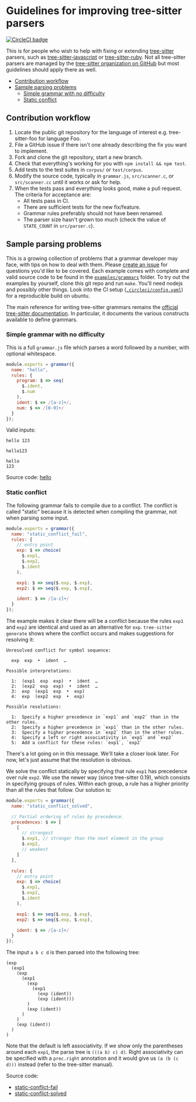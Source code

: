 Guidelines for improving tree-sitter parsers
==
[![CircleCI badge](https://circleci.com/gh/returntocorp/tree-sitter-guidelines.svg?style=svg)](https://app.circleci.com/pipelines/github/returntocorp/tree-sitter-guidelines)

This is for people who wish to help with fixing or extending
[tree-sitter](https://tree-sitter.github.io/) parsers, such as
[tree-sitter-javascript](https://github.com/tree-sitter/tree-sitter-javascript)
or [tree-sitter-ruby](https://github.com/tree-sitter/tree-sitter-ruby).
Not all tree-sitter parsers are managed by the [tree-sitter
organization on GitHub](https://github.com/tree-sitter) but most
guidelines should apply there as well.

* [Contribution workflow](#workflow)
* [Sample parsing problems](#problems)
  - [Simple grammar with no difficulty](#hello)
  - [Static conflict](#static-conflict)

<a name="workflow"></a> Contribution workflow
--

1. Locate the public git repository for the language of interest
   e.g. tree-sitter-foo for language Foo.
2. File a GitHub issue if there isn't one already describing the fix
   you want to implement.
3. Fork and clone the git repository, start a new branch.
4. Check that everything's working for you with `npm install && npm
   test`.
5. Add tests to the test suites in `corpus/` or `test/corpus`.
6. Modify the source code, typically in `grammar.js`, `src/scanner.c`,
   or `src/scanner.cc` until it works or ask for help.
7. When the tests pass and everything looks good, make a pull
   request. The criteria for acceptance are:
   - All tests pass in CI.
   - There are sufficient tests for the new fix/feature.
   - Grammar rules preferably should not have been renamed.
   - The parser size hasn't grown too much (check the value
     of `STATE_COUNT` in `src/parser.c`).

<a name="problems"></a> Sample parsing problems
--

This is a growing collection of problems that a grammar developer may
face, with tips on how to deal with them. Please [create an
issue](https://github.com/returntocorp/tree-sitter-guidelines/issues)
for questions you'd like to be covered. Each example comes with
complete and valid source code to be found in the
[`examples/grammars`](examples/grammars) folder. To try out the
examples by yourself, clone this git repo and run
`make`. You'll need nodejs and possibly other things. Look into the CI
setup ([`.circleci/config.yaml`](.circleci/config.yaml)) for a
reproducible build on ubuntu.

The main reference for writing tree-sitter grammars remains the
[official tree-sitter
documentation](https://tree-sitter.github.io/tree-sitter/creating-parsers). In
particular, it documents the various constructs available to define grammars.

### <a name="hello"></a> Simple grammar with no difficulty

This is a full `grammar.js` file which parses a word followed by a
number, with optional whitespace.

```js
module.exports = grammar({
  name: "hello",
  rules: {
    program: $ => seq(
      $.ident,
      $.num
    ),
    ident: $ => /[a-z]+/,
    num: $ => /[0-9]+/
  }
});
```

Valid inputs:
```
hello 123
```

```
hello123
```

```
hello
123
```

Source code: [hello](examples/grammars/hello)

### <a name="static-conflict"></a> Static conflict

The following grammar fails to compile due to a conflict. The conflict
is called "static" because it is detected when compiling the
grammar, not when parsing some input.

```js
module.exports = grammar({
  name: "static_conflict_fail",
  rules: {
    // entry point
    exp: $ => choice(
      $.exp1,
      $.exp2,
      $.ident
    ),

    exp1: $ => seq($.exp, $.exp),
    exp2: $ => seq($.exp, $.exp),

    ident: $ => /[a-z]+/
  }
});
```

The example makes it clear there will be a conflict because the rules
`exp1` and `exp2` are identical and used as an alternative for
`exp`. `tree-sitter generate` shows where the conflict occurs and
makes suggestions for resolving it:

```
Unresolved conflict for symbol sequence:

  exp  exp  •  ident  …

Possible interpretations:

  1:  (exp1  exp  exp)  •  ident  …
  2:  (exp2  exp  exp)  •  ident  …
  3:  exp  (exp1  exp  •  exp)
  4:  exp  (exp2  exp  •  exp)

Possible resolutions:

  1:  Specify a higher precedence in `exp1` and `exp2` than in the other rules.
  2:  Specify a higher precedence in `exp1` than in the other rules.
  3:  Specify a higher precedence in `exp2` than in the other rules.
  4:  Specify a left or right associativity in `exp1` and `exp2`
  5:  Add a conflict for these rules: `exp1`, `exp2`
```

There's a lot going on in this message. We'll take a closer look
later. For now, let's just assume that the resolution is obvious.

We solve the conflict statically by
specifying that rule `exp1` has precedence over rule `exp2`. We use
the newer way (since tree-sitter 0.19), which consists in specifying
groups of rules. Within each group, a rule has a higher priority than
all the rules that follow. Our solution is:

```js
module.exports = grammar({
  name: "static_conflict_solved",

  // Partial ordering of rules by precedence.
  precedences: $ => [
    [
      // strongest
      $.exp1, // stronger than the next element in the group
      $.exp2,
      // weakest
    ]
  ],

  rules: {
    // entry point
    exp: $ => choice(
      $.exp1,
      $.exp2,
      $.ident
    ),

    exp1: $ => seq($.exp, $.exp),
    exp2: $ => seq($.exp, $.exp),

    ident: $ => /[a-z]+/
  }
});
```

The input `a b c d` is then parsed into the following tree:
```
(exp
  (exp1
    (exp
      (exp1
        (exp
          (exp1
            (exp (ident))
            (exp (ident)))
        )
        (exp (ident))
      )
    )
    (exp (ident))
  )
)
```

Note that the default is left associativity. If we show only
the parentheses around each `exp1`, the parse tree is `(((a b) c) d)`.
Right associativity can be specified with a `prec.right` annotation
and it would give us `(a (b (c d)))` instead (refer to the tree-sitter
manual).

Source code:
* [static-conflict-fail](examples/grammars/static-conflict-fail)
* [static-conflict-solved](examples/grammars/static-conflict-solved)
